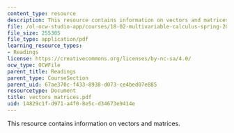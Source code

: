 ```yaml
---
content_type: resource
description: This resource contains information on vectors and matrices.
file: /ol-ocw-studio-app/courses/18-02-multivariable-calculus-spring-2006/14829c1fd971a4f08e5cd34673e9414e_vectors_matrices.pdf
file_size: 255305
file_type: application/pdf
learning_resource_types:
- Readings
license: https://creativecommons.org/licenses/by-nc-sa/4.0/
ocw_type: OCWFile
parent_title: Readings
parent_type: CourseSection
parent_uid: 67ae370c-f433-8938-d073-ce4bed07e885
resourcetype: Document
title: vectors_matrices.pdf
uid: 14829c1f-d971-a4f0-8e5c-d34673e9414e
---
```

This resource contains information on vectors and matrices.